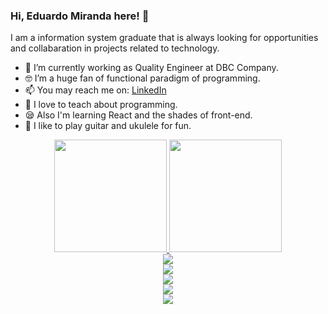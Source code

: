 ### Hi, Eduardo Miranda here! 👋
I am a information system graduate that is always looking for opportunities and collabaration in projects related to technology.
- 🚀 I’m currently working as Quality Engineer at DBC Company.
- 🤓 I’m a huge fan of functional paradigm of programming.
- 📫 You may reach me on: <a href="https://www.linkedin.com/in/eduardo-miranda-a43a73209">LinkedIn</a>
- 🤖 I love to teach about programming.
- 😪 Also I'm learning React and the shades of front-end.
- 🎸 I like to play guitar and ukulele for fun.

<div align="center">
  <a href="https://github.com/marianakaori">
  <img height="180em" src="https://github-readme-stats.vercel.app/api?username=eduardomirandaz&show_icons=true&theme=dracula&include_all_commits=true&count_private=true"/>
  <img height="180em" src="https://github-readme-stats.vercel.app/api/top-langs/?username=eduardomirandaz&layout=compact&langs_count=10&theme=dracula"/>
</div>

 
<center> <a href="https://www.instagram.com/eduardomlranda/" target="_blank"><img src="https://img.shields.io/badge/-Instagram-%23E4405F?style=for-the-badge&logo=instagram&logoColor=white" target="_blank"></a></center>
  <center><a href = "mailto:eduardo.cmazevedo@usp.br"><img src="https://img.shields.io/badge/-Gmail-%23333?style=for-the-badge&logo=gmail&logoColor=white" target="_blank"></a></center>
  <center><a href="t.me/thedraude" target="_blank"><img src=" https://img.shields.io/badge/Telegram-2CA5E0?style=for-the-badge&logo=telegram&logoColor=white
" target="_blank"></a></center>
  <center><a href="https://www.linkedin.com/in/eduardo-miranda-a43a73209/" target="_blank"><img src="https://img.shields.io/badge/-LinkedIn-%230077B5?style=for-the-badge&logo=linkedin&logoColor=white" target="_blank"></a></center>
  <center><a href="https://raw.githubusercontent.com/EduardoMirandaz/EduardoMirandaz/main/Eduardo%20Miranda%20-%20CV.pdf" target="_blank"><img src="https://img.shields.io/badge/-DOWNLOAD%20CV-%23333?style=for-the-badge&logo=CV&logoColor=black" target="_blank"></a></center>



 
